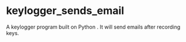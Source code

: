 # keylogger_sends_email
A keylogger program built on Python . It will send emails after recording keys.
